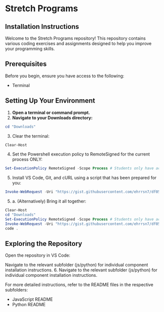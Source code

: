 # Stretch Programs

## Installation Instructions

Welcome to the Stretch Programs repository! This repository contains various coding exercises and assignments designed to help you improve your programming skills.

## Prerequisites

Before you begin, ensure you have access to the following:
- Terminal

## Setting Up Your Environment

1. **Open a terminal or command prompt.**
2. **Navigate to your Downloads directory:**

```Powershell
cd "Downloads"
```

3. Clear the terminal:

```Powershell
Clear-Host
```

4. Set the Powershell execution policy to RemoteSigned for the current process ONLY:

```Powershell
Set-ExecutionPolicy RemoteSigned -Scope Process # Students only have access to this scope for good reason
```

5. Install VS Code, Git, and cURL using a script that has been prepared for you:

```Powershell
Invoke-WebRequest -Uri "https://gist.githubusercontent.com/ehrrsn7/df059e72090f5fe4fa2a48cff9f1aa8c/raw/install_code.ps1" -OutFile "install_code.ps1" -UseBasicParsing; Write-Host "File downloaded successfully to install_code.ps1"; .\install_code.ps1
```

5. a. (Alternatively) Bring it all together:

```Powershell
Clear-Host
cd "Downloads"
Set-ExecutionPolicy RemoteSigned -Scope Process # Students only have access to this scope for good reason
Invoke-WebRequest -Uri "https://gist.githubusercontent.com/ehrrsn7/df059e72090f5fe4fa2a48cff9f1aa8c/raw/install_code.ps1" -OutFile "install_code.ps1" -UseBasicParsing; Write-Host "File downloaded successfully to install_code.ps1"; .\install_code.ps1
code .
```

## Exploring the Repository
Open the repository in VS Code:

Navigate to the relevant subfolder (js/python) for individual component installation instructions.
6. Navigate to the relevant subfolder (js/python) for individual component installation instructions.

For more detailed instructions, refer to the README files in the respective subfolders:

- JavaScript README
- Python README
